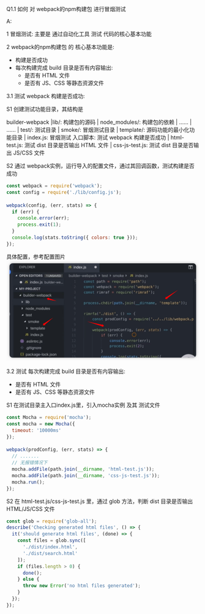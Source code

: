 
Q1.1 如何 对 webpack的npm构建包 进行冒烟测试

A: <br/>

1 冒烟测试: 主要是 通过自动化工具 测试 代码的核心基本功能

2 webpack的npm构建包 的 核心基本功能是:
  - 构建是否成功
  - 每次构建完成 build 目录是否有内容输出: 
    - 是否有 HTML 文件
    - 是否有 JS、CSS 等静态资源文件


3.1 测试 webpack 构建是否成功:

S1 创建测试功能目录，其结构是

builder-webpack
  |lib/: 构建包的源码
  | node_modules/: 构建包的依赖
  | ......
  | ......
  | test/: 测试目录
     | smoke/: 冒烟测试目录
        | template/:  源码功能的最小化功能目录
        | index.js: 冒烟测试 入口脚本: 测试 webpack 构建是否成功
        | html-test.js: 测试 dist 目录是否输出 HTML 文件
        | css-js-test.js: 测试 dist 目录是否输出 JS/CSS 文件

S2 通过 webpack实例，运行导入的配置文件，通过其回调函数，测试构建是否成功

```js
const webpack = require('webpack');
const config = require('./lib/config.js');

webpack(config, (err, stats) => {
  if (err) {
    console.error(err);
    process.exit(1);
  }
  console.log(stats.toString({ colors: true }));
});
```

具体配置，参考配置图片
![webpack是否构建成功示例代码](./img/1.1-测试构建是否成功参考代码1.png)
  

3.2 测试 每次构建完成 build 目录是否有内容输出: 
  - 是否有 HTML 文件
  - 是否有 JS、CSS 等静态资源文件


S1 在测试目录主入口index.js里，引入mocha实例 及其 测试文件

```js
const Mocha = require('mocha');
const mocha = new Mocha({
  timeout: '10000ms'
});

webpack(prodConfig, (err, stats) => {
  // .......
  // 无报错情况下    
  mocha.addFile(path.join(__dirname, 'html-test.js'));
  mocha.addFile(path.join(__dirname, 'css-js-test.js'));
  mocha.run();
});
```

S2 在 html-test.js/css-js-test.js 里，通过 glob 方法，判断 dist 目录是否输出 HTML/JS/CSS 文件

```js
const glob = require('glob-all');
describe('Checking generated html files', () => {
  it('should generate html files', (done) => {
    const files = glob.sync([
      './dist/index.html',
      './dist/search.html'
    ]);
    if (files.length > 0) {
      done();
    } else {
      throw new Error('no html files generated');
    }
  });
});
```